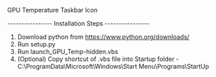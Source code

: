 GPU Temperature Taskbar Icon

---------------- Installation Steps ----------------

1. Download python from https://www.python.org/downloads/
2. Run setup.py
3. Run launch_GPU_Temp-hidden.vbs
4. (Optional) Copy shortcut of .vbs file into Startup folder - C:\ProgramData\Microsoft\Windows\Start Menu\Programs\StartUp
